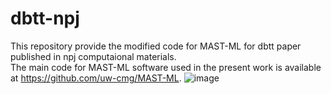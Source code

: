 # dbtt-npj
This repository provide the modified code for MAST-ML for dbtt paper published in npj computaional materials.  
The main code for MAST-ML software used in the present work is available at https://github.com/uw-cmg/MAST-ML. ![image](https://user-images.githubusercontent.com/101784035/158736697-02c03314-7aca-4947-8296-7175b2032a0d.png)
